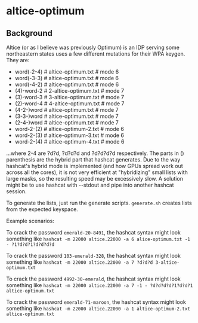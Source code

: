 # altice-optimum

## Background
Altice (or as I believe was previously Optimum) is an IDP serving some northeastern states uses a few different mutations for their WPA keygen. They are:

* word(-2-4) # altice-optimum.txt # mode 6
* word(-3-3) # altice-optimum.txt # mode 6
* word(-4-2) # altice-optimum.txt # mode 6
* (4)-word-2 # 2-altice-optimum.txt # mode 7
* (3)-word-3 # 3-altice-optimum.txt # mode 7
* (2)-word-4 # 4-altice-optimum.txt # mode 7
* (4-2-)word # altice-optimum.txt # mode 7
* (3-3-)word # altice-optimum.txt # mode 7
* (2-4-)word # altice-optimum.txt # mode 7
* word-2-(2) # altice-optimum-2.txt # mode 6
* word-2-(3) # altice-optimum-3.txt # mode 6
* word-2-(4) # altice-optimum-4.txt # mode 6

...where 2-4 are ?d?d, ?d?d?d and ?d?d?d?d respectively. The parts in () parenthesis are the hybrid part that hashcat generates. Due to the way hashcat's hybrid mode is implemented (and how GPUs spread work out across all the cores), it is not very efficient at "hybridizing" small lists with large masks, so the resulting speed may be excessively slow. A solution might be to use hashcat with --stdout and pipe into another hashcat session.

To generate the lists, just run the generate scripts. `generate.sh` creates lists from the expected keyspace.

Example scenarios:

To crack the password `emerald-20-8491`, the hashcat syntax might look something like `hashcat -m 22000 altice.22000 -a 6 alice-optimum.txt -1 - ?1?d?d?1?d?d?d?d`

To crack the password `103-emerald-328`, the hashcat syntax might look something like `hashcat -m 22000 altice.22000 -a 7 ?d?d?d 3-altice-optimum.txt`

To crack the password `4992-30-emerald`, the hashcat syntax might look something like `hashcat -m 22000 altice.22000 -a 7 -1 - ?d?d?d?d?1?d?d?1 altice-optimum.txt`

To crack the password `emerald-71-maroon`, the hashcat syntax might look something like `hashcat -m 22000 altice.22000 -a 1 altice-optimum-2.txt altice-optimum.txt`
